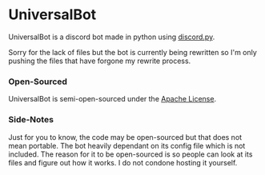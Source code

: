 # UniversalBot
UniversalBot is a discord bot made in python using [discord.py](https://rapptz.github.io/discord.py/docs/index.html). 

Sorry for the lack of files but the bot is currently being rewritten so I'm only pushing the files that have forgone my rewrite process.

### Open-Sourced
UniversalBot is semi-open-sourced under the [Apache License](https://github.com/Lurker-Coding/UniversalBot/blob/master/LICENSE).

### Side-Notes
Just for you to know, the code may be open-sourced but that does not mean portable. The bot heavily dependant on its config file which is not included. The reason for it to be open-sourced is so people can look at its files and figure out how it works. I do not condone hosting it yourself.
